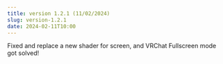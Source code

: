 ```yaml
---
title: version 1.2.1 (11/02/2024)
slug: version-1.2.1
date: 2024-02-11T10:00
---
```


Fixed and replace a new shader for screen, and VRChat Fullscreen mode got solved!